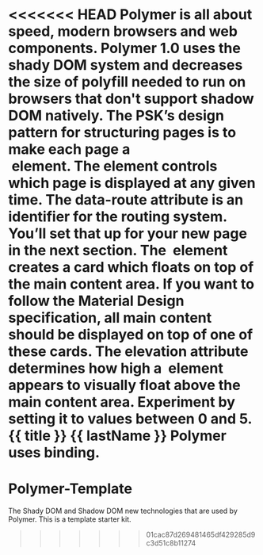 <<<<<<< HEAD
Polymer is all about speed, modern browsers and web components.
Polymer 1.0 uses the shady DOM system and decreases the size of polyfill needed to run on browsers that don't support shadow DOM natively.
The PSK’s design pattern for structuring pages is to make each page a <section> element. The<iron-pages> element controls which page is displayed at any given time.
The data-route attribute is an identifier for the routing system. You’ll set that up for your new page in the next section.
The <paper-material> element creates a card which floats on top of the main content area. If you want to follow the Material Design specification, all main content should be displayed on top of one of these cards.
The elevation attribute determines how high a <paper-material> element appears to visually float above the main content area. Experiment by setting it to values between 0 and 5.
{{ title }} {{ lastName }} Polymer uses binding.
=======
# Polymer-Template
The Shady DOM and Shadow DOM new technologies that are used by Polymer. This is a template starter kit.
>>>>>>> 01cac87d269481465df429285d9c3d51c8b11274
